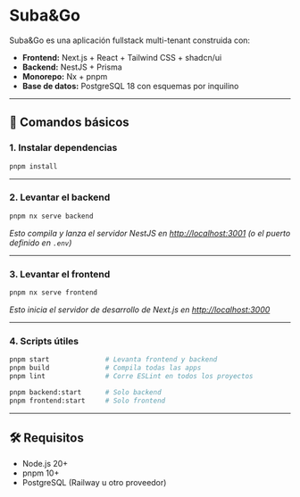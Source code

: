 # Suba\&Go

Suba\&Go es una aplicación fullstack multi-tenant construida con:

- **Frontend:** Next.js + React + Tailwind CSS + shadcn/ui
- **Backend:** NestJS + Prisma
- **Monorepo:** Nx + pnpm
- **Base de datos:** PostgreSQL 18 con esquemas por inquilino

---

## 🚀 Comandos básicos

### 1. Instalar dependencias

```bash
pnpm install
```

---

### 2. Levantar el backend

```bash
pnpm nx serve backend
```

_Esto compila y lanza el servidor NestJS en [http://localhost:3001](http://localhost:3001) (o el puerto definido en `.env`)_

---

### 3. Levantar el frontend

```bash
pnpm nx serve frontend
```

_Esto inicia el servidor de desarrollo de Next.js en [http://localhost:3000](http://localhost:3000)_

---

### 4. Scripts útiles

```bash
pnpm start              # Levanta frontend y backend
pnpm build              # Compila todas las apps
pnpm lint               # Corre ESLint en todos los proyectos

pnpm backend:start      # Solo backend
pnpm frontend:start     # Solo frontend
```

---

## 🛠 Requisitos

- Node.js 20+
- pnpm 10+
- PostgreSQL (Railway u otro proveedor)
